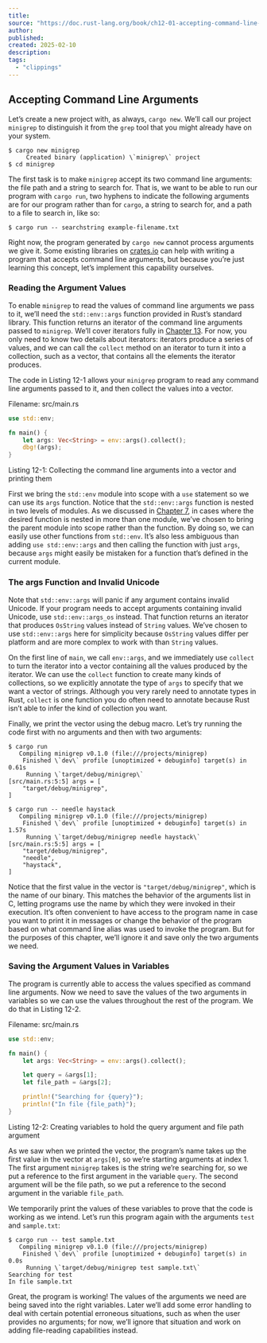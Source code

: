 ```yaml
---
title:
source: "https://doc.rust-lang.org/book/ch12-01-accepting-command-line-arguments.html"
author:
published:
created: 2025-02-10
description:
tags:
  - "clippings"
---
```

## Accepting Command Line Arguments

Let’s create a new project with, as always, `cargo new`. We’ll call our project `minigrep` to distinguish it from the `grep` tool that you might already have on your system.

```console
$ cargo new minigrep
     Created binary (application) \`minigrep\` project
$ cd minigrep
```

The first task is to make `minigrep` accept its two command line arguments: the file path and a string to search for. That is, we want to be able to run our program with `cargo run`, two hyphens to indicate the following arguments are for our program rather than for `cargo`, a string to search for, and a path to a file to search in, like so:

```console
$ cargo run -- searchstring example-filename.txt
```

Right now, the program generated by `cargo new` cannot process arguments we give it. Some existing libraries on [crates.io](https://crates.io/) can help with writing a program that accepts command line arguments, but because you’re just learning this concept, let’s implement this capability ourselves.

### Reading the Argument Values

To enable `minigrep` to read the values of command line arguments we pass to it, we’ll need the `std::env::args` function provided in Rust’s standard library. This function returns an iterator of the command line arguments passed to `minigrep`. We’ll cover iterators fully in [Chapter 13](https://doc.rust-lang.org/book/ch13-00-functional-features.html). For now, you only need to know two details about iterators: iterators produce a series of values, and we can call the `collect` method on an iterator to turn it into a collection, such as a vector, that contains all the elements the iterator produces.

The code in Listing 12-1 allows your `minigrep` program to read any command line arguments passed to it, and then collect the values into a vector.

Filename: src/main.rs
```rust
use std::env;

fn main() {
    let args: Vec<String> = env::args().collect();
    dbg!(args);
}
```

Listing 12-1: Collecting the command line arguments into a vector and printing them

First we bring the `std::env` module into scope with a `use` statement so we can use its `args` function. Notice that the `std::env::args` function is nested in two levels of modules. As we discussed in [Chapter 7](https://doc.rust-lang.org/book/ch07-04-bringing-paths-into-scope-with-the-use-keyword.html#creating-idiomatic-use-paths), in cases where the desired function is nested in more than one module, we’ve chosen to bring the parent module into scope rather than the function. By doing so, we can easily use other functions from `std::env`. It’s also less ambiguous than adding `use std::env::args` and then calling the function with just `args`, because `args` might easily be mistaken for a function that’s defined in the current module.

### The args Function and Invalid Unicode

Note that `std::env::args` will panic if any argument contains invalid Unicode. If your program needs to accept arguments containing invalid Unicode, use `std::env::args_os` instead. That function returns an iterator that produces `OsString` values instead of `String` values. We’ve chosen to use `std::env::args` here for simplicity because `OsString` values differ per platform and are more complex to work with than `String` values.

On the first line of `main`, we call `env::args`, and we immediately use `collect` to turn the iterator into a vector containing all the values produced by the iterator. We can use the `collect` function to create many kinds of collections, so we explicitly annotate the type of `args` to specify that we want a vector of strings. Although you very rarely need to annotate types in Rust, `collect` is one function you do often need to annotate because Rust isn’t able to infer the kind of collection you want.

Finally, we print the vector using the debug macro. Let’s try running the code first with no arguments and then with two arguments:

```console
$ cargo run
   Compiling minigrep v0.1.0 (file:///projects/minigrep)
    Finished \`dev\` profile [unoptimized + debuginfo] target(s) in 0.61s
     Running \`target/debug/minigrep\`
[src/main.rs:5:5] args = [
    "target/debug/minigrep",
]
```
```console
$ cargo run -- needle haystack
   Compiling minigrep v0.1.0 (file:///projects/minigrep)
    Finished \`dev\` profile [unoptimized + debuginfo] target(s) in 1.57s
     Running \`target/debug/minigrep needle haystack\`
[src/main.rs:5:5] args = [
    "target/debug/minigrep",
    "needle",
    "haystack",
]
```

Notice that the first value in the vector is `"target/debug/minigrep"`, which is the name of our binary. This matches the behavior of the arguments list in C, letting programs use the name by which they were invoked in their execution. It’s often convenient to have access to the program name in case you want to print it in messages or change the behavior of the program based on what command line alias was used to invoke the program. But for the purposes of this chapter, we’ll ignore it and save only the two arguments we need.

### Saving the Argument Values in Variables

The program is currently able to access the values specified as command line arguments. Now we need to save the values of the two arguments in variables so we can use the values throughout the rest of the program. We do that in Listing 12-2.

Filename: src/main.rs
```rust
use std::env;

fn main() {
    let args: Vec<String> = env::args().collect();

    let query = &args[1];
    let file_path = &args[2];

    println!("Searching for {query}");
    println!("In file {file_path}");
}
```

Listing 12-2: Creating variables to hold the query argument and file path argument

As we saw when we printed the vector, the program’s name takes up the first value in the vector at `args[0]`, so we’re starting arguments at index 1. The first argument `minigrep` takes is the string we’re searching for, so we put a reference to the first argument in the variable `query`. The second argument will be the file path, so we put a reference to the second argument in the variable `file_path`.

We temporarily print the values of these variables to prove that the code is working as we intend. Let’s run this program again with the arguments `test` and `sample.txt`:

```console
$ cargo run -- test sample.txt
   Compiling minigrep v0.1.0 (file:///projects/minigrep)
    Finished \`dev\` profile [unoptimized + debuginfo] target(s) in 0.0s
     Running \`target/debug/minigrep test sample.txt\`
Searching for test
In file sample.txt
```

Great, the program is working! The values of the arguments we need are being saved into the right variables. Later we’ll add some error handling to deal with certain potential erroneous situations, such as when the user provides no arguments; for now, we’ll ignore that situation and work on adding file-reading capabilities instead.